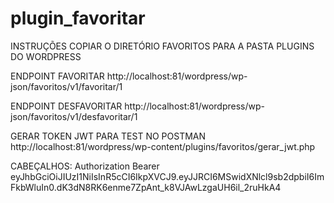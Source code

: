 ﻿# plugin_favoritar
 
INSTRUÇÕES
COPIAR O DIRETÓRIO FAVORITOS PARA A PASTA PLUGINS DO WORDPRESS

ENDPOINT FAVORITAR 
http://localhost:81/wordpress/wp-json/favoritos/v1/favoritar/1

ENDPOINT DESFAVORITAR
http://localhost:81/wordpress/wp-json/favoritos/v1/desfavoritar/1

GERAR TOKEN JWT PARA TEST NO POSTMAN
http://localhost:81/wordpress/wp-content/plugins/favoritos/gerar_jwt.php

CABEÇALHOS: Authorization Bearer eyJhbGciOiJIUzI1NiIsInR5cCI6IkpXVCJ9.eyJJRCI6MSwidXNlcl9sb2dpbiI6ImFkbWluIn0.dK3dN8RK6enme7ZpAnt_k8VJAwLzgaUH6il_2ruHkA4
